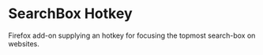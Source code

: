 SearchBox Hotkey
================

Firefox add-on supplying an hotkey for focusing the topmost search-box on websites.
